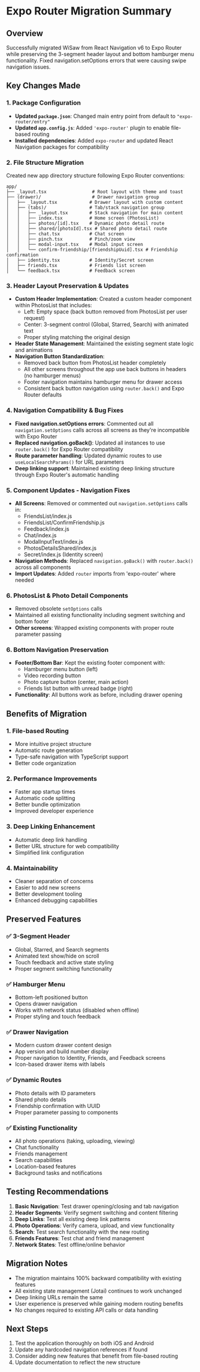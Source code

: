 # Expo Router Migration Summary

## Overview

Successfully migrated WiSaw from React Navigation v6 to Expo Router while preserving the 3-segment header layout and bottom hamburger menu functionality. Fixed navigation.setOptions errors that were causing swipe navigation issues.

## Key Changes Made

### 1. Package Configuration

- **Updated `package.json`**: Changed main entry point from default to `"expo-router/entry"`
- **Updated `app.config.js`**: Added `'expo-router'` plugin to enable file-based routing
- **Installed dependencies**: Added `expo-router` and updated React Navigation packages for compatibility

### 2. File Structure Migration

Created new app directory structure following Expo Router conventions:

```
app/
├── _layout.tsx                 # Root layout with theme and toast
├── (drawer)/                   # Drawer navigation group
│   ├── _layout.tsx            # Drawer layout with custom content
│   ├── (tabs)/                # Tab/stack navigation group
│   │   ├── _layout.tsx        # Stack navigation for main content
│   │   ├── index.tsx          # Home screen (PhotosList)
│   │   ├── photos/[id].tsx    # Dynamic photo detail route
│   │   ├── shared/[photoId].tsx # Shared photo detail route
│   │   ├── chat.tsx           # Chat screen
│   │   ├── pinch.tsx          # Pinch/zoom view
│   │   ├── modal-input.tsx    # Modal input screen
│   │   └── confirm-friendship/[friendshipUuid].tsx # Friendship confirmation
│   ├── identity.tsx           # Identity/Secret screen
│   ├── friends.tsx            # Friends list screen
│   └── feedback.tsx           # Feedback screen
```

### 3. Header Layout Preservation & Updates

- **Custom Header Implementation**: Created a custom header component within PhotosList that includes:
  - Left: Empty space (back button removed from PhotosList per user request)
  - Center: 3-segment control (Global, Starred, Search) with animated text
  - Proper styling matching the original design
- **Header State Management**: Maintained the existing segment state logic and animations
- **Navigation Button Standardization**:
  - Removed back button from PhotosList header completely
  - All other screens throughout the app use back buttons in headers (no hamburger menus)
  - Footer navigation maintains hamburger menu for drawer access
  - Consistent back button navigation using `router.back()` and Expo Router defaults

### 4. Navigation Compatibility & Bug Fixes

- **Fixed navigation.setOptions errors**: Commented out all `navigation.setOptions` calls across all screens as they're incompatible with Expo Router
- **Replaced navigation.goBack()**: Updated all instances to use `router.back()` for Expo Router compatibility
- **Route parameter handling**: Updated dynamic routes to use `useLocalSearchParams()` for URL parameters
- **Deep linking support**: Maintained existing deep linking structure through Expo Router's automatic handling

### 5. Component Updates - Navigation Fixes

- **All Screens**: Removed or commented out `navigation.setOptions` calls in:
  - FriendsList/index.js
  - FriendsList/ConfirmFriendship.js
  - Feedback/index.js
  - Chat/index.js
  - ModalInputText/index.js
  - PhotosDetailsShared/index.js
  - Secret/index.js (Identity screen)
- **Navigation Methods**: Replaced `navigation.goBack()` with `router.back()` across all components
- **Import Updates**: Added `router` imports from 'expo-router' where needed

### 6. PhotosList & Photo Detail Components

- Removed obsolete `setOptions` calls
- Maintained all existing functionality including segment switching and bottom footer
- **Other screens**: Wrapped existing components with proper route parameter passing

### 6. Bottom Navigation Preservation

- **Footer/Bottom Bar**: Kept the existing footer component with:
  - Hamburger menu button (left)
  - Video recording button
  - Photo capture button (center, main action)
  - Friends list button with unread badge (right)
- **Functionality**: All buttons work as before, including drawer opening

## Benefits of Migration

### 1. File-based Routing

- More intuitive project structure
- Automatic route generation
- Type-safe navigation with TypeScript support
- Better code organization

### 2. Performance Improvements

- Faster app startup times
- Automatic code splitting
- Better bundle optimization
- Improved developer experience

### 3. Deep Linking Enhancement

- Automatic deep link handling
- Better URL structure for web compatibility
- Simplified link configuration

### 4. Maintainability

- Cleaner separation of concerns
- Easier to add new screens
- Better development tooling
- Enhanced debugging capabilities

## Preserved Features

### ✅ 3-Segment Header

- Global, Starred, and Search segments
- Animated text show/hide on scroll
- Touch feedback and active state styling
- Proper segment switching functionality

### ✅ Hamburger Menu

- Bottom-left positioned button
- Opens drawer navigation
- Works with network status (disabled when offline)
- Proper styling and touch feedback

### ✅ Drawer Navigation

- Modern custom drawer content design
- App version and build number display
- Proper navigation to Identity, Friends, and Feedback screens
- Icon-based drawer items with labels

### ✅ Dynamic Routes

- Photo details with ID parameters
- Shared photo details
- Friendship confirmation with UUID
- Proper parameter passing to components

### ✅ Existing Functionality

- All photo operations (taking, uploading, viewing)
- Chat functionality
- Friends management
- Search capabilities
- Location-based features
- Background tasks and notifications

## Testing Recommendations

1. **Basic Navigation**: Test drawer opening/closing and tab navigation
2. **Header Segments**: Verify segment switching and content filtering
3. **Deep Links**: Test all existing deep link patterns
4. **Photo Operations**: Verify camera, upload, and view functionality
5. **Search**: Test search functionality with the new routing
6. **Friends Features**: Test chat and friend management
7. **Network States**: Test offline/online behavior

## Migration Notes

- The migration maintains 100% backward compatibility with existing features
- All existing state management (Jotai) continues to work unchanged
- Deep linking URLs remain the same
- User experience is preserved while gaining modern routing benefits
- No changes required to existing API calls or data handling

## Next Steps

1. Test the application thoroughly on both iOS and Android
2. Update any hardcoded navigation references if found
3. Consider adding new features that benefit from file-based routing
4. Update documentation to reflect the new structure

